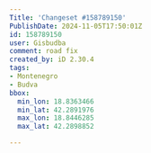 ```yaml
---
Title: 'Changeset #158789150'
PublishDate: 2024-11-05T17:50:01Z
id: 158789150
user: Gisbudba
comment: road fix
created_by: iD 2.30.4
tags:
- Montenegro
- Budva
bbox:
  min_lon: 18.8363466
  min_lat: 42.2891976
  max_lon: 18.8446285
  max_lat: 42.2898852

---
```

